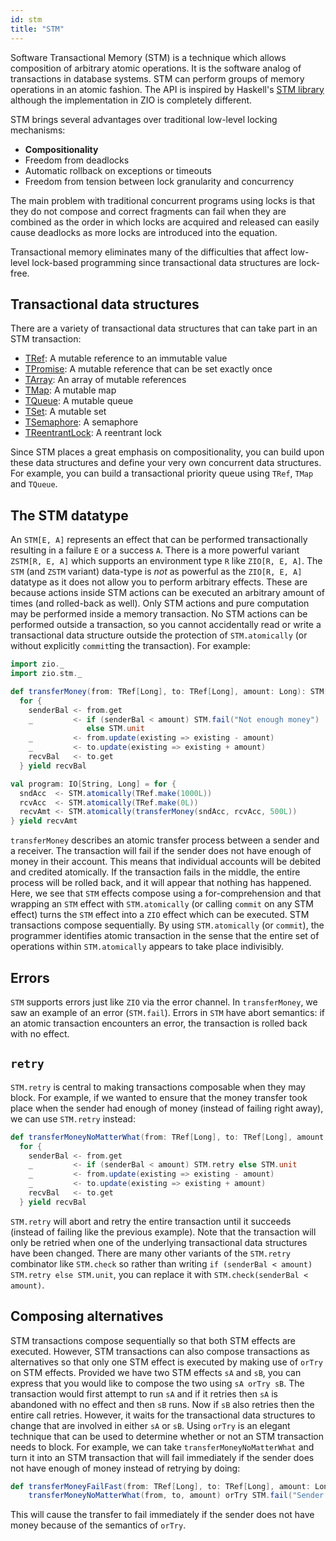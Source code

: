 ```yaml
---
id: stm
title: "STM"
---
```


Software Transactional Memory (STM) is a technique which allows composition of arbitrary atomic operations. It is the 
software analog of transactions in database systems. STM can perform groups of memory operations in an atomic fashion. 
The API is inspired by Haskell's [STM library](http://hackage.haskell.org/package/stm-2.5.0.0/docs/Control-Concurrent-STM.html) 
although the implementation in ZIO is completely different.

STM brings several advantages over traditional low-level locking mechanisms:
* **Compositionality**
* Freedom from deadlocks
* Automatic rollback on exceptions or timeouts
* Freedom from tension between lock granularity and concurrency

The main problem with traditional concurrent programs using locks is that they do not compose and correct fragments
can fail when they are combined as the order in which locks are acquired and released can easily cause deadlocks as 
more locks are introduced into the equation.

Transactional memory eliminates many of the difficulties that affect low-level lock-based programming since transactional
data structures are lock-free.

## Transactional data structures

There are a variety of transactional data structures that can take part in an STM transaction:
* [TRef](tref.md): A mutable reference to an immutable value
* [TPromise](tpromise.md): A mutable reference that can be set exactly once 
* [TArray](tarray.md): An array of mutable references
* [TMap](tmap.md): A mutable map
* [TQueue](tqueue.md): A mutable queue
* [TSet](tset.md): A mutable set
* [TSemaphore](tsemaphore.md): A semaphore 
* [TReentrantLock](treentrantlock.md): A reentrant lock

Since STM places a great emphasis on compositionality, you can build upon these data structures and define your very 
own concurrent data structures. For example, you can build a transactional priority queue using `TRef`, `TMap` and `TQueue`.

## The STM datatype

An `STM[E, A]` represents an effect that can be performed transactionally resulting in a failure `E` or a success `A`.
There is a more powerful variant `ZSTM[R, E, A]` which supports an environment type `R` like `ZIO[R, E, A]`. The `STM` 
(and `ZSTM` variant) data-type is _not_ as powerful as the `ZIO[R, E, A]` datatype as it does not allow you to perform 
arbitrary effects. These are because actions inside STM actions can be executed an arbitrary amount of times (and 
rolled-back as well). Only STM actions and pure computation may be performed inside a memory transaction. No STM actions 
can be performed outside a transaction, so you cannot accidentally read or write a transactional data structure outside 
the protection of `STM.atomically` (or without explicitly `commit`ting the transaction). For example:

```scala mdoc:silent
import zio._
import zio.stm._

def transferMoney(from: TRef[Long], to: TRef[Long], amount: Long): STM[String, Long] =
  for {
    senderBal <- from.get
    _         <- if (senderBal < amount) STM.fail("Not enough money")
                 else STM.unit
    _         <- from.update(existing => existing - amount)
    _         <- to.update(existing => existing + amount)
    recvBal   <- to.get
  } yield recvBal

val program: IO[String, Long] = for {
  sndAcc  <- STM.atomically(TRef.make(1000L))
  rcvAcc  <- STM.atomically(TRef.make(0L))
  recvAmt <- STM.atomically(transferMoney(sndAcc, rcvAcc, 500L))
} yield recvAmt
```

`transferMoney` describes an atomic transfer process between a sender and a receiver. The transaction will fail if the
sender does not have enough of money in their account. This means that individual accounts will be debited and credited
atomically. If the transaction fails in the middle, the entire process will be rolled back, and it will appear that 
nothing has happened. Here, we see that `STM` effects compose using a for-comprehension and that wrapping an `STM` effect
with `STM.atomically` (or calling `commit` on any STM effect) turns the `STM` effect into a `ZIO` effect which can be
executed. STM transactions compose sequentially. By using `STM.atomically` (or `commit`), the programmer identifies 
atomic transaction in the sense that the entire set of operations within `STM.atomically` appears to take place 
indivisibly.

## Errors

`STM` supports errors just like `ZIO` via the error channel. In `transferMoney`, we saw an example of an error (`STM.fail`). 
Errors in `STM` have abort semantics: if an atomic transaction encounters an error, the transaction is rolled back with 
no effect.

## `retry`

`STM.retry` is central to making transactions composable when they may block. For example, if we wanted to ensure that
the money transfer took place when the sender had enough of money (instead of failing right away), we can use `STM.retry`
instead:

```scala mdoc:silent
def transferMoneyNoMatterWhat(from: TRef[Long], to: TRef[Long], amount: Long): STM[String, Long] =
  for {
    senderBal <- from.get
    _         <- if (senderBal < amount) STM.retry else STM.unit
    _         <- from.update(existing => existing - amount)
    _         <- to.update(existing => existing + amount)
    recvBal   <- to.get
  } yield recvBal
```

`STM.retry` will abort and retry the entire transaction until it succeeds (instead of failing like the previous example). 
Note that the transaction will only be retried when one of the underlying transactional data structures have been changed.
There are many other variants of the `STM.retry` combinator like `STM.check` so rather than writing 
`if (senderBal < amount) STM.retry else STM.unit`, you can replace it with `STM.check(senderBal < amount)`.

## Composing alternatives

STM transactions compose sequentially so that both STM effects are executed. However, STM transactions can also compose 
transactions as alternatives so that only one STM effect is executed by making use of `orTry` on STM effects. Provided
we have two STM effects `sA` and `sB`, you can express that you would like to compose the two using `sA orTry sB`. The
transaction would first attempt to run `sA` and if it retries then `sA` is abandoned with no effect and then `sB` runs.
Now if `sB` also retries then the entire call retries. However, it waits for the transactional data structures to change 
that are involved in either `sA` or `sB`. Using `orTry` is an elegant technique that can be used to determine whether 
or not an STM transaction needs to block. For example, we can take `transferMoneyNoMatterWhat` and turn it into an 
STM transaction that will fail immediately if the sender does not have enough of money instead of retrying by doing:

```scala mdoc:silent
def transferMoneyFailFast(from: TRef[Long], to: TRef[Long], amount: Long): STM[String, Long] =
    transferMoneyNoMatterWhat(from, to, amount) orTry STM.fail("Sender does not have enough of money")
```

This will cause the transfer to fail immediately if the sender does not have money because of the semantics of `orTry`.
